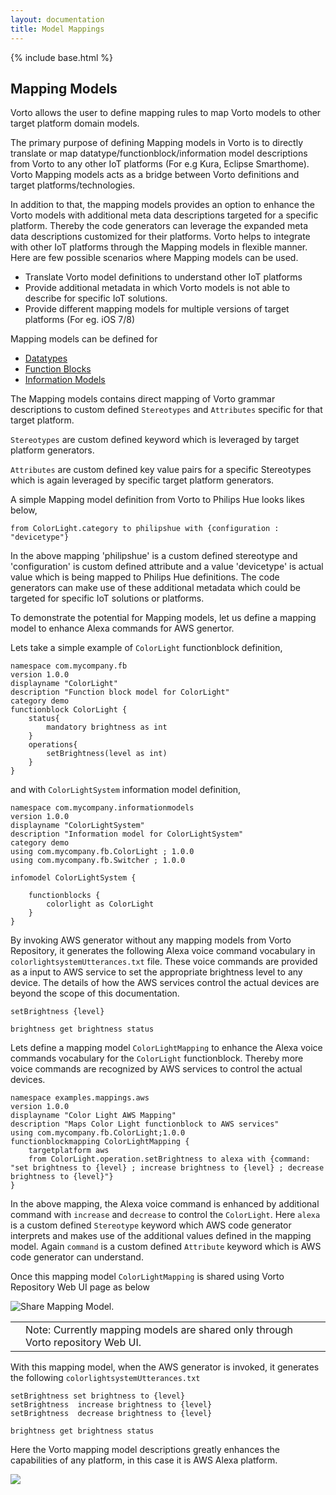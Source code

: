 ```yaml
---
layout: documentation
title: Model Mappings
---
```

{% include base.html %}

## Mapping Models

Vorto allows the user to define mapping rules to map Vorto models to other target platform domain models.

The primary purpose of defining Mapping models in Vorto is to directly translate or map datatype/functionblock/information model descriptions from Vorto to any other IoT platforms (For e.g Kura, Eclipse Smarthome). Vorto Mapping models acts as a bridge between Vorto definitions and target platforms/technologies.

In addition to that, the mapping models provides an option to enhance the Vorto models with additional meta data descriptions targeted for a specific platform. Thereby the code generators can leverage the expanded meta data descriptions customized for their platforms. Vorto helps to  integrate with other IoT platforms through the Mapping models in flexible manner. Here are few possible scenarios where Mapping models can be used. 

 - Translate Vorto model definitions to understand other IoT platforms
 - Provide additional metadata in which Vorto models is not able to describe for specific IoT solutions.
 - Provide different mapping models for multiple versions of target platforms (For eg. iOS 7/8) 


Mapping models can be defined for
 
 - [Datatypes](./data-type-mapping.html)
 - [Function Blocks](./function-block-mapping.html)
 - [Information Models](./information-model-mapping.html)   

The Mapping models contains direct mapping of Vorto grammar descriptions to custom defined `Stereotypes` and `Attributes` specific for that target platform. 

`Stereotypes` are custom defined keyword which is leveraged by target platform generators.

`Attributes` are custom defined key value pairs for a specific Stereotypes which is again leveraged by specific target platform generators.    

A simple Mapping model definition from Vorto to Philips Hue looks likes below, 

	from ColorLight.category to philipshue with {configuration : "devicetype"}

In the above mapping 'philipshue' is a custom defined stereotype and 'configuration' is custom defined attribute and a value 'devicetype' is actual value which is being mapped to Philips Hue definitions. The code generators can make use of these additional metadata which could be targeted for specific IoT solutions or platforms. 



To demonstrate the potential for Mapping models, let us define a mapping model to enhance Alexa commands for AWS genertor.

Lets take a simple example of `ColorLight` functionblock definition, 


	namespace com.mycompany.fb
	version 1.0.0
	displayname "ColorLight"
	description "Function block model for ColorLight"
	category demo	
	functionblock ColorLight {
		status{ 
			mandatory brightness as int
		}
		operations{
			setBrightness(level as int)		
		}
	}


and with `ColorLightSystem` information model definition, 	

	namespace com.mycompany.informationmodels
	version 1.0.0
	displayname "ColorLightSystem"
	description "Information model for ColorLightSystem"
	category demo
	using com.mycompany.fb.ColorLight ; 1.0.0
	using com.mycompany.fb.Switcher ; 1.0.0
	
	infomodel ColorLightSystem {
	
		functionblocks {
			colorlight as ColorLight
		}
	}

By invoking AWS generator without any mapping models from Vorto Repository, it generates the following Alexa voice command vocabulary in `colorlightsystemUtterances.txt` file. These  voice commands are provided as a input to AWS service to set the appropriate brightness level to any device. The details of how the AWS services control the actual devices are beyond the scope of this documentation. 
	
	setBrightness {level}
	
	brightness get brightness status
  

Lets define a mapping model `ColorLightMapping` to enhance the Alexa voice commands vocabulary for the `ColorLight` functionblock. Thereby more voice commands are recognized by AWS services to control the actual devices.

	namespace examples.mappings.aws
	version 1.0.0
	displayname "Color Light AWS Mapping"
	description "Maps Color Light functionblock to AWS services"
	using com.mycompany.fb.ColorLight;1.0.0
	functionblockmapping ColorLightMapping {
		targetplatform aws
		from ColorLight.operation.setBrightness to alexa with {command: "set brightness to {level} ; increase brightness to {level} ; decrease brightness to {level}"}		
	}	


In the above mapping, the Alexa voice command is enhanced by additional command with `increase` and `decrease` to control the `ColorLight`.  Here `alexa` is a custom defined `Stereotype` keyword which AWS code generator interprets and makes use of the additional values defined in the mapping model. Again `command` is a custom defined `Attribute` keyword which is AWS code generator can understand. 


Once this mapping model `ColorLightMapping` is shared using Vorto Repository Web UI page as below

 ![Share Mapping Model]({{base}}/img/documentation/vorto_share_mapping_model.png). 

<table class="table table-bordered">
	<tbody>
 <tr>
   <td><i class="fa fa-info-circle info-note"></i></td>
    <td>Note: Currently mapping models are shared only through Vorto repository Web UI.</td>
  </tr></tbody>
</table>  


With this mapping model, when the AWS generator is invoked, it generates the following `colorlightsystemUtterances.txt`

	setBrightness set brightness to {level} 
	setBrightness  increase brightness to {level} 
	setBrightness  decrease brightness to {level}
	
	brightness get brightness status   

Here the Vorto mapping model descriptions greatly enhances the capabilities of any platform, in this case it is AWS Alexa platform.



<div class="thumb1">
<a title="Defining a new Mapping" data-rel="prettyPhoto" href="https://youtu.be/C5c5tTFwG0U&width=1500&height=1000" rel="prettyPhoto" >
<img src="{{ $base}}/img/documentation/defineinfomap.jpg"  class="box-img img-responsive zoom1">
<i class="fa fa-play-circle fa-5 play-icon"></i>
</a>
</div>

